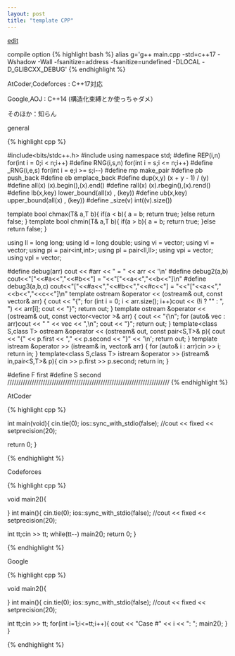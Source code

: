 ```yaml
---
layout: post
title: "template CPP"
---
```


[edit](https://github.com/harufujimoto/harufujimoto.github.io/edit/master/_posts/2020-09-02-cpptemplate.md)

compile option
{% highlight bash %}
alias g='g++ main.cpp -std=c++17 -Wshadow -Wall -fsanitize=address -fsanitize=undefined -DLOCAL -D_GLIBCXX_DEBUG'
{% endhighlight %}

AtCoder,Codeforces : C++17対応

Google,AOJ : C++14 (構造化束縛とか使っちゃダメ）

そのほか：知らん

general


{% highlight cpp %}

#include<bits/stdc++.h>
#include<iomanip>
using namespace std;
#define REP(i,n) for(int i = 0;i < n;i++)
#define RNG(i,s,n) for(int i = s;i <= n;i++)
#define _RNG(i,e,s) for(int i = e;i >= s;i--)
#define mp make_pair
#define pb push_back
#define eb emplace_back
#define dup(x,y) (x + y - 1) / (y)
#define all(x) (x).begin(),(x).end()
#define rall(x) (x).rbegin(),(x).rend()
#define lb(x,key) lower_bound(all(x) , (key))
#define ub(x,key) upper_bound(all(x) , (key))
#define _size(v) int((v).size())

template<class T> bool chmax(T& a,T b){ if(a < b){ a = b; return true; }else return false; }
template<class T> bool chmin(T& a,T b){ if(a > b){ a = b; return true; }else return false; }

using ll = long long;
using ld = long double;
using vi = vector<int>;
using vl = vector<ll>;
using pi = pair<int,int>;
using pl = pair<ll,ll>;
using vpi = vector<pi>;
using vpl = vector<pl>;

#define debug(arr) cout << #arr << " = " << arr << '\n'
#define debug2(a,b) cout<<"["<<#a<<","<<#b<<"] = "<<"["<<a<<","<<b<<"]\n"
#define debug3(a,b,c) cout<<"["<<#a<<","<<#b<<","<<#c<<"] = "<<"["<<a<<","<<b<<","<<c<<"]\n"
template<class T> ostream &operator << (ostream& out, const vector<T>& arr) {
    cout << "{"; for (int i = 0; i < arr.size(); i++)cout << (!i ? "" : ", ") << arr[i]; cout << "}";
    return out;
}
template<class T> ostream &operator << (ostream& out, const vector<vector<T> >& arr) {
    cout << "{\n"; for (auto& vec : arr)cout << "  " << vec << ",\n"; cout << "}";
    return out;
}
template<class S,class T> ostream &operator << (ostream& out, const pair<S,T>& p){
    cout << "{" << p.first << "," << p.second << "}" << '\n';
    return out;
}
template<class T> istream &operator >> (istream& in, vector<T>& arr) {
    for (auto& i : arr)cin >> i; return in;
}
template<class S,class T> istream &operator >> (istream& in,pair<S,T>& p){
    cin >> p.first >> p.second; return in;
}

#define F first
#define S second
/////////////////////////////////////////////////////////////////////////
{% endhighlight %}

AtCoder

{% highlight cpp %}

int main(void){
  cin.tie(0);
  ios::sync_with_stdio(false);
  //cout << fixed << setprecision(20);
  
  return 0;
}

{% endhighlight %}

Codeforces

{% highlight cpp %}

void main2(){

}
int main(){
  cin.tie(0);
  ios::sync_with_stdio(false);
  //cout << fixed << setprecision(20);
  
  int tt;cin >> tt;
  while(tt--) main2();
  return 0;
}

{% endhighlight %}

Google

{% highlight cpp %}

void main2(){

}
int main(){
  cin.tie(0);
  ios::sync_with_stdio(false);
  //cout << fixed << setprecision(20);
  
  int tt;cin >> tt;
  for(int i=1;i<=tt;i++){
    cout << "Case #" << i << ": ";
    main2();
  }
}

{% endhighlight %}
